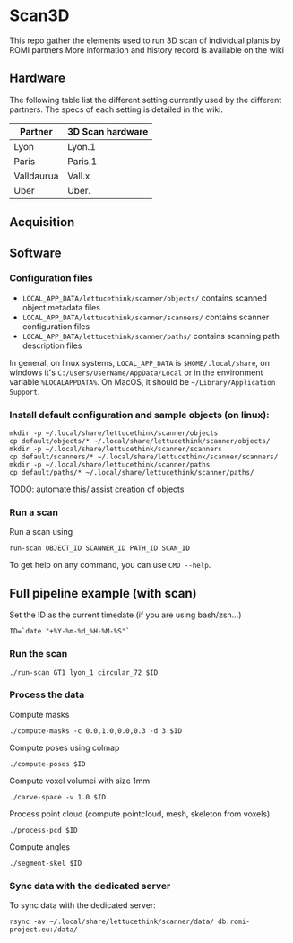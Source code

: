# Scan3D

This repo gather the elements used to run 3D scan of individual plants by ROMI partners
More information and history record is available on the wiki

## Hardware
The following table list the different setting currently used by the different partners. The specs of each setting is detailed in the wiki.

Partner | 3D Scan hardware
--------| -------------
Lyon | Lyon.1
Paris | Paris.1
Valldaurua | Vall.x
Uber | Uber.

## Acquisition

## Software

### Configuration files
* `LOCAL_APP_DATA/lettucethink/scanner/objects/` contains scanned object metadata files
* `LOCAL_APP_DATA/lettucethink/scanner/scanners/` contains scanner configuration files
* `LOCAL_APP_DATA/lettucethink/scanner/paths/` contains scanning path description files

In general, on linux systems, `LOCAL_APP_DATA` is `$HOME/.local/share`, on windows it's
`C:/Users/UserName/AppData/Local` or in the environment variable `%LOCALAPPDATA%`. On
MacOS, it should be `~/Library/Application Support`.

### Install default configuration and sample objects (on linux):

```
mkdir -p ~/.local/share/lettucethink/scanner/objects
cp default/objects/* ~/.local/share/lettucethink/scanner/objects/
mkdir -p ~/.local/share/lettucethink/scanner/scanners
cp default/scanners/* ~/.local/share/lettucethink/scanner/scanners/
mkdir -p ~/.local/share/lettucethink/scanner/paths
cp default/paths/* ~/.local/share/lettucethink/scanner/paths/
```

TODO: automate this/ assist creation of objects

### Run a scan

Run a scan using
```
run-scan OBJECT_ID SCANNER_ID PATH_ID SCAN_ID
```

To get help on any command, you can use `CMD --help`.

## Full pipeline example (with scan)

Set the ID as the current timedate (if you are using bash/zsh...)
```
ID=`date "+%Y-%m-%d_%H-%M-%S"`
```

### Run the scan

```
./run-scan GT1 lyon_1 circular_72 $ID
```

### Process the data

Compute masks
```
./compute-masks -c 0.0,1.0,0.0,0.3 -d 3 $ID
```

Compute poses using colmap
```
./compute-poses $ID
```

Compute voxel volumei with size 1mm
```
./carve-space -v 1.0 $ID
```

Process point cloud (compute pointcloud, mesh, skeleton from voxels)
```
./process-pcd $ID
```

Compute angles
```
./segment-skel $ID
```
 
### Sync data with the dedicated server

To sync data with the dedicated server:
```
rsync -av ~/.local/share/lettucethink/scanner/data/ db.romi-project.eu:/data/
```
